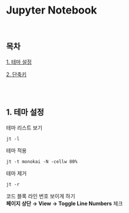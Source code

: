 # Jupyter Notebook

<br>

## 목차
<p>

[1. 테마 설정](#1-테마-설정)
</p>
<p>

[2. 단축키](#2-단축키)
</p>


<br><br>

## 1. 테마 설정
<p>

테마 리스트 보기
```
jt -l
```
</p>

<p>

테마 적용
```
jt -t monokai -N -cellw 80%
```
</p>

<p>

테마 제거
```
jt -r
```
</p>

<p>

코드 블록 라인 번호 보이게 하기<br>
**페이지 상단 → View → Toggle Line Numbers** 체크
</p>